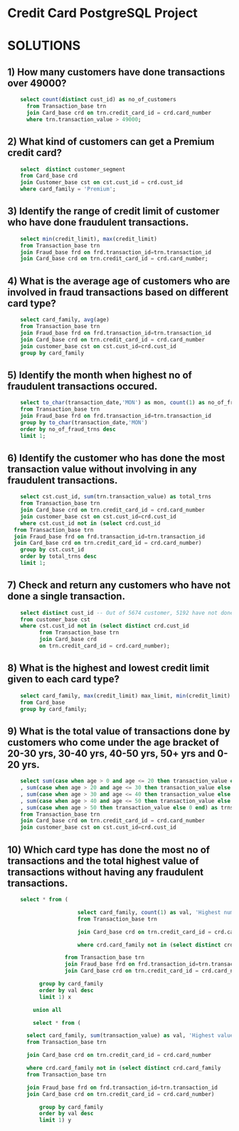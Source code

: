 # Credit Card PostgreSQL Project

# SOLUTIONS 

## 1) How many customers have done transactions over 49000?
```sql
    select count(distinct cust_id) as no_of_customers
	  from Transaction_base trn
	  join Card_base crd on trn.credit_card_id = crd.card_number
	  where trn.transaction_value > 49000;
```

## 2) What kind of customers can get a Premium credit card?
```sql
	select  distinct customer_segment
	from Card_base crd
	join Customer_base cst on cst.cust_id = crd.cust_id
	where card_family = 'Premium';
```

## 3) Identify the range of credit limit of customer who have done fraudulent transactions.
```sql
	select min(credit_limit), max(credit_limit)
	from Transaction_base trn
	join Fraud_base frd on frd.transaction_id=trn.transaction_id
	join Card_base crd on trn.credit_card_id = crd.card_number;
```

## 4) What is the average age of customers who are involved in fraud transactions based on different card type?
```sql
	select card_family, avg(age)
	from Transaction_base trn
	join Fraud_base frd on frd.transaction_id=trn.transaction_id
	join Card_base crd on trn.credit_card_id = crd.card_number
	join customer_base cst on cst.cust_id=crd.cust_id
	group by card_family
```

## 5) Identify the month when highest no of fraudulent transactions occured.
```sql
	select to_char(transaction_date,'MON') as mon, count(1) as no_of_fraud_trns
	from Transaction_base trn
	join Fraud_base frd on frd.transaction_id=trn.transaction_id
	group by to_char(transaction_date,'MON')
	order by no_of_fraud_trns desc
	limit 1;
```

## 6) Identify the customer who has done the most transaction value without involving in any fraudulent transactions.
```sql
	select cst.cust_id, sum(trn.transaction_value) as total_trns
	from Transaction_base trn
	join Card_base crd on trn.credit_card_id = crd.card_number
	join customer_base cst on cst.cust_id=crd.cust_id
	where cst.cust_id not in (select crd.cust_id
  from Transaction_base trn
  join Fraud_base frd on frd.transaction_id=trn.transaction_id
  join Card_base crd on trn.credit_card_id = crd.card_number)
	group by cst.cust_id
	order by total_trns desc 
	limit 1;
```

## 7) Check and return any customers who have not done a single transaction.
```sql
	select distinct cust_id -- Out of 5674 customer, 5192 have not done any trns.
	from customer_base cst 
	where cst.cust_id not in (select distinct crd.cust_id
          from Transaction_base trn
          join Card_base crd 
          on trn.credit_card_id = crd.card_number);
```

## 8) What is the highest and lowest credit limit given to each card type?
```sql
	select card_family, max(credit_limit) max_limit, min(credit_limit) min_limit
	from Card_base
	group by card_family;
```

## 9) What is the total value of transactions done by customers who come under the age bracket of 20-30 yrs, 30-40 yrs, 40-50 yrs, 50+ yrs and 0-20 yrs.
```sql
	select sum(case when age > 0 and age <= 20 then transaction_value else 0 end) as trns_value_0_to_20
	, sum(case when age > 20 and age <= 30 then transaction_value else 0 end) as trns_value_20_to_30
	, sum(case when age > 30 and age <= 40 then transaction_value else 0 end) as trns_value_30_to_40
	, sum(case when age > 40 and age <= 50 then transaction_value else 0 end) as trns_value_40_to_50
	, sum(case when age > 50 then transaction_value else 0 end) as trns_value_greater_than_50
	from Transaction_base trn
	join Card_base crd on trn.credit_card_id = crd.card_number
	join customer_base cst on cst.cust_id=crd.cust_id
```

## 10) Which card type has done the most no of transactions and the total highest value of transactions without having any fraudulent transactions.
```sql
	select * from (

		              select card_family, count(1) as val, 'Highest number of trns' desc
		              from Transaction_base trn

		              join Card_base crd on trn.credit_card_id = crd.card_number

		              where crd.card_family not in (select distinct crd.card_family -- Fraud trns is done by all card type

                  from Transaction_base trn
                  join Fraud_base frd on frd.transaction_id=trn.transaction_id
                  join Card_base crd on trn.credit_card_id = crd.card_number)

		  group by card_family 
		  order by val desc 
		  limit 1) x

	    union all

	    select * from (

      select card_family, sum(transaction_value) as val, 'Highest value of trns' desc
      from Transaction_base trn

      join Card_base crd on trn.credit_card_id = crd.card_number

      where crd.card_family not in (select distinct crd.card_family
      from Transaction_base trn

      join Fraud_base frd on frd.transaction_id=trn.transaction_id
      join Card_base crd on trn.credit_card_id = crd.card_number)

		  group by card_family
		  order by val desc 
		  limit 1) y






